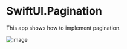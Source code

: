 # SwiftUI.Pagination

This app shows how to implement pagination.

![image](https://user-images.githubusercontent.com/15805568/141218386-2fad0871-2a28-4716-bda3-338578e7a85f.png)

